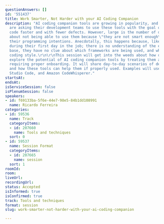 ```yaml
---
questionAnswers: []
id: '551437'
title: Work Smarter, Not Harder with your AI Coding Companion
description: "AI coding companion tools are growing in popularity, and many organizations
  are asking their development teams to use these tools with the goal of producing
  code faster and with fewer defects. However, large is the number of developers complaining
  about not being able to use them because \"they are not smart enough\" to understand
  their programming intentions. Anecdotally, this happens because, like a new developer
  during their first day in the job; there is no understanding of the existing code
  base, they have no clue about which frameworks are being used, and what is the required
  coding style.\r\n\r\nThis session will get into the weeds about how developers can
  explore the potential of AI coding companion tools by treating them as a new developer
  requiring proper onboarding. It will share day-to-day scenarios of developer problems
  and how these tools can help them if properly used. Examples will use Java, Visual
  Studio Code, and Amazon CodeWhisperer."
startsAt: 
endsAt: 
isServiceSession: false
isPlenumSession: false
speakers:
- id: f69133ba-5f6e-44e7-98e5-84b1dd108991
  name: Ricardo Ferreira
categories:
- id: 59536
  name: Track
  categoryItems:
  - id: 207660
    name: Tools and techniques
  sort: 0
- id: 59537
  name: Session Format
  categoryItems:
  - id: 207665
    name: session
  sort: 1
roomId: 
room: 
liveUrl: 
recordingUrl: 
status: Accepted
isInformed: true
isConfirmed: true
track: Tools and techniques
format: session
slug: work-smarter-not-harder-with-your-ai-coding-companion

---
```


